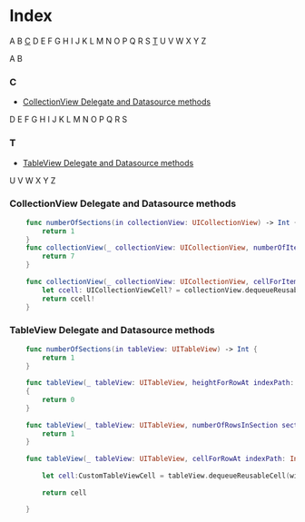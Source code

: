 # Index

A B [C](#c) D E F G H I J K L M N O P Q R S [T](#t) U V W X Y Z

A
B
### C 
* [CollectionView Delegate and Datasource methods](#collectionview-delegate-and-datasource-methods)

D
E
F
G
H
I
J
K
L
M
N
O
P
Q
R
S
### T
* [TableView Delegate and Datasource methods](#tableview-delegate-and-datasource-methods)


U
V
W
X
Y
Z

### CollectionView Delegate and Datasource methods

```swift
    func numberOfSections(in collectionView: UICollectionView) -> Int {
        return 1
    }
    func collectionView(_ collectionView: UICollectionView, numberOfItemsInSection section: Int) -> Int {
        return 7
    }
    
    func collectionView(_ collectionView: UICollectionView, cellForItemAt indexPath: IndexPath) -> UICollectionViewCell {
        let ccell: UICollectionViewCell? = collectionView.dequeueReusableCell(withReuseIdentifier: "cellIdentifier", for: indexPath)
        return ccell!
    }
```

### TableView Delegate and Datasource methods

```swift
    func numberOfSections(in tableView: UITableView) -> Int {
        return 1
    }
    
    func tableView(_ tableView: UITableView, heightForRowAt indexPath: IndexPath) -> CGFloat
    {
        return 0
    }
    
    func tableView(_ tableView: UITableView, numberOfRowsInSection section: Int) -> Int {
        return 1
    }
    
    func tableView(_ tableView: UITableView, cellForRowAt indexPath: IndexPath) -> UITableViewCell {
        
        let cell:CustomTableViewCell = tableView.dequeueReusableCell(withIdentifier: "cellIdentifier", for: indexPath) as! CustomTableViewCell
        
        return cell
        
    }
```
